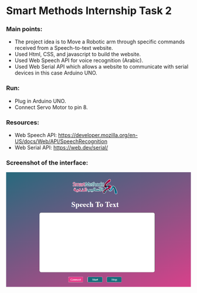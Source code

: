 # Smart Methods Internship Task 2

### Main points: 
- The project idea is to Move a Robotic arm through specific commands received from a Speech-to-text website.
- Used Html, CSS, and javascript to build the website.
- Used Web Speech API for voice recognition (Arabic).
- Used Web Serial API which allows a website to communicate with serial devices in this case Arduino UNO.

### Run:
-  Plug in Arduino UNO.
-  Connect Servo Motor to pin 8.

### Resources:
- Web Speech API: https://developer.mozilla.org/en-US/docs/Web/API/SpeechRecognition
- Web Serial API: https://web.dev/serial/

### Screenshot of the interface:

![](image.png)
